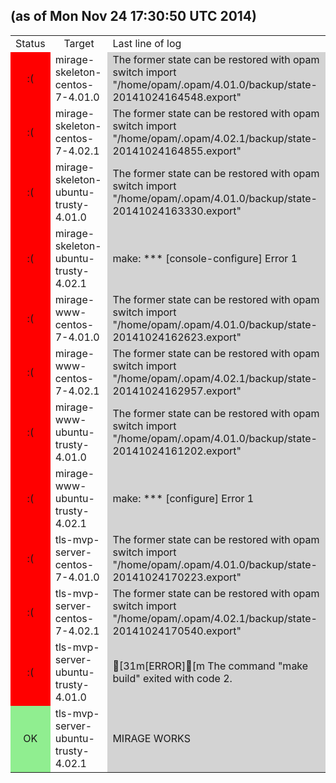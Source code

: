 <!--THIS FILE WAS GENERATED BY is-mirage-broken/cron.sh. DO NOT EDIT-->
<h2>(as of Mon Nov 24 17:30:50 UTC 2014)</h2>
<table>
<tr><td style="text-align:center;">Status</td><td style="text-align:center;">Target</td><td>Last line of log</td></tr>
<tr><td style="text-align:center;background-color:red;">:(</td><td>mirage-skeleton-centos-7-4.01.0</td><td style="background-color:lightgray;">The former state can be restored with opam switch import "/home/opam/.opam/4.01.0/backup/state-20141024164548.export"
</td></tr>
<tr><td style="text-align:center;background-color:red;">:(</td><td>mirage-skeleton-centos-7-4.02.1</td><td style="background-color:lightgray;">The former state can be restored with opam switch import "/home/opam/.opam/4.02.1/backup/state-20141024164855.export"
</td></tr>
<tr><td style="text-align:center;background-color:red;">:(</td><td>mirage-skeleton-ubuntu-trusty-4.01.0</td><td style="background-color:lightgray;">The former state can be restored with opam switch import "/home/opam/.opam/4.01.0/backup/state-20141024163330.export"
</td></tr>
<tr><td style="text-align:center;background-color:red;">:(</td><td>mirage-skeleton-ubuntu-trusty-4.02.1</td><td style="background-color:lightgray;">make: *** [console-configure] Error 1
</td></tr>
<tr><td style="text-align:center;background-color:red;">:(</td><td>mirage-www-centos-7-4.01.0</td><td style="background-color:lightgray;">The former state can be restored with opam switch import "/home/opam/.opam/4.01.0/backup/state-20141024162623.export"
</td></tr>
<tr><td style="text-align:center;background-color:red;">:(</td><td>mirage-www-centos-7-4.02.1</td><td style="background-color:lightgray;">The former state can be restored with opam switch import "/home/opam/.opam/4.02.1/backup/state-20141024162957.export"
</td></tr>
<tr><td style="text-align:center;background-color:red;">:(</td><td>mirage-www-ubuntu-trusty-4.01.0</td><td style="background-color:lightgray;">The former state can be restored with opam switch import "/home/opam/.opam/4.01.0/backup/state-20141024161202.export"
</td></tr>
<tr><td style="text-align:center;background-color:red;">:(</td><td>mirage-www-ubuntu-trusty-4.02.1</td><td style="background-color:lightgray;">make: *** [configure] Error 1
</td></tr>
<tr><td style="text-align:center;background-color:red;">:(</td><td>tls-mvp-server-centos-7-4.01.0</td><td style="background-color:lightgray;">The former state can be restored with opam switch import "/home/opam/.opam/4.01.0/backup/state-20141024170223.export"
</td></tr>
<tr><td style="text-align:center;background-color:red;">:(</td><td>tls-mvp-server-centos-7-4.02.1</td><td style="background-color:lightgray;">The former state can be restored with opam switch import "/home/opam/.opam/4.02.1/backup/state-20141024170540.export"
</td></tr>
<tr><td style="text-align:center;background-color:red;">:(</td><td>tls-mvp-server-ubuntu-trusty-4.01.0</td><td style="background-color:lightgray;">[31m[ERROR][m      The command "make build" exited with code 2.
</td></tr>
<tr><td style="text-align:center;background-color:lightgreen;">OK</td><td>tls-mvp-server-ubuntu-trusty-4.02.1</td><td style="background-color:lightgray;">MIRAGE WORKS
</td></tr>
</table>
